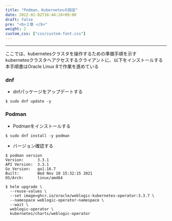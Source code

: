 ```yaml
---
title: "Podman、Kubernetesの設定"
date: 2022-02-02T16:44:24+09:00
draft: false
pre: "<b>２章 </b>"
weight: 2
custom_css: ["css/custom-font.css"]
---
```


---

ここでは、kubernetesクラスタを操作するための準備手順を示す  
kubernetesクラスタへアクセスするクライアントに、以下をインストールする  
本手順書はOracle Linux 8で作業を進めている

### dnf			
* dnfパッケージをアップデートする		
```shell
$ sudo dnf update -y
```


### Podman
* Podmanをインストールする
```shell
$ sudo dnf install -y podman
```
* バージョン確認する
```shell:aoki
$ podman version
Version:      3.3.1
API Version:  3.3.1
Go Version:   go1.16.7
Built:        Wed Nov 10 15:32:15 2021
OS/Arch:      linux/amd64
```

```shell
$ helm upgrade \
  --reuse-values \
  --set image=ghcr.io/oracle/weblogic-kubernetes-operator:3.3.7 \
  --namespace weblogic-operator-namespace \
  --wait \
  weblogic-operator \
  kubernetes/charts/weblogic-operator
```